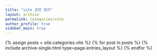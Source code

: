 ```yaml
---
title: "vite 관련 정리"
layout: archive
permalink: categories/vite
author_profile: true
sidebar_main: true
---
```


{% assign posts = site.categories.vite %}
{% for post in posts %} {% include archive-single.html type=page.entries_layout %} {% endfor %}
